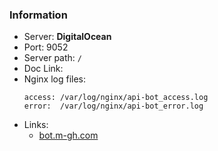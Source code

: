 ### Information

- Server: **DigitalOcean**
- Port: 9052
- Server path: `/`
- Doc Link:
- Nginx log files:
    ```
    access: /var/log/nginx/api-bot_access.log
    error:  /var/log/nginx/api-bot_error.log
    ```
- Links:
    * [bot.m-gh.com](https://bot.m-gh.com)
